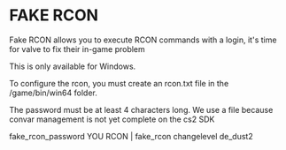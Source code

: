 
# FAKE RCON

Fake RCON allows you to execute RCON commands with a login, it's time for valve to fix their in-game problem

This is only available for Windows.

To configure the rcon, you must create an rcon.txt file in the /game/bin/win64 folder.

The password must be at least 4 characters long. We use a file because convar management is not yet complete on the cs2 SDK

fake_rcon_password YOU RCON | fake_rcon changelevel de_dust2
